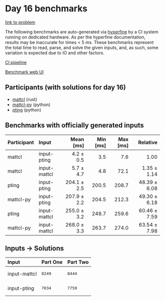 # Day 16 benchmarks

[link to problem](https://adventofcode.com/2023/day/16)

The following benchmarks are auto-generated via
[hyperfine](https://github.com/sharkdp/hyperfine) by a CI system running on
dedicated hardware. As per the hyperfine documentation, results may be
inaccurate for times < 5 ms. These benchmarks represent the total time to read,
parse, and solve the given inputs, and, as such, some variation is expected due
to IO and other factors.

[CI pipeline](http://ci.papercode.net:8080/teams/main/pipelines/aoc2023)

[Benchmark web UI](https://aoc.ancalagon.black)


## Participants (with solutions for day 16)

- [mattcl](https://github.com/mattcl/aoc2023) (rust)
- [mattcl-py](https://github.com/mattcl/aoc2023-py) (python)
- [pting](https://github.com/pting/aoc2023) (python)


## Benchmarks with officially generated inputs

| Participant | Input | Mean [ms] | Min [ms] | Max [ms] | Relative |
|:---|:---|---:|---:|---:|---:|
| mattcl | input-pting | 4.2 ± 0.5 | 3.5 | 7.6 | 1.00 |
| mattcl | input-mattcl | 5.7 ± 4.7 | 4.8 | 72.1 | 1.35 ± 1.14 |
| pting | input-pting | 204.1 ± 2.5 | 200.5 | 208.7 | 48.39 ± 6.08 |
| mattcl-py | input-pting | 207.9 ± 2.2 | 204.5 | 212.3 | 49.30 ± 6.18 |
| pting | input-mattcl | 255.0 ± 3.2 | 248.7 | 259.6 | 60.46 ± 7.59 |
| mattcl-py | input-mattcl | 268.0 ± 3.3 | 263.7 | 274.0 | 63.54 ± 7.98 |


## Inputs -> Solutions

| Input | Part One | Part Two |
|:---|:---|:---|
|input-mattcl|<pre>8249</pre>|<pre>8444</pre>|
|input-pting|<pre>7034</pre>|<pre>7759</pre>|